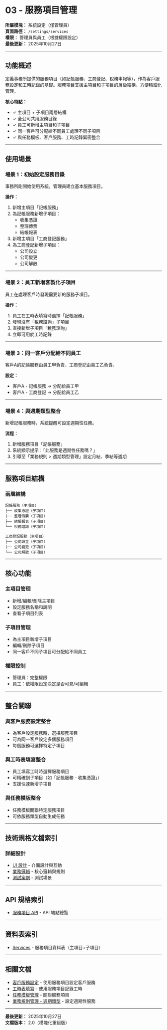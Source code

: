 # 03 - 服務項目管理

**所屬模塊：** 系統設定（僅管理員）  
**頁面路徑：** `/settings/services`  
**權限：** 管理員與員工（根據權限設定）  
**最後更新：** 2025年10月27日

---

## 功能概述

定義事務所提供的服務項目（如記帳服務、工商登記、稅務申報等），作為客戶服務設定和工時記錄的基礎。服務項目支援主項目和子項目的層級結構，方便精細化管理。

**核心特點：**
- ✓ 主項目 + 子項目兩層結構
- ✓ 全公司共用服務目錄
- ✓ 員工可新增主項目和子項目
- ✓ 同一客戶可分配給不同員工處理不同子項目
- ✓ 與任務模板、客戶服務、工時記錄緊密整合

---

## 使用場景

### 場景 1：初始設定服務目錄

事務所剛開始使用系統，管理員建立基本服務項目。

**操作：**
1. 新增主項目「記帳服務」
2. 為記帳服務新增子項目：
   - 收集憑證
   - 整理傳票
   - 結帳報表
3. 新增主項目「工商登記服務」
4. 為工商登記新增子項目：
   - 公司設立
   - 公司變更
   - 公司解散

---

### 場景 2：員工新增客製化子項目

員工在處理客戶時發現需要新的服務子項目。

**操作：**
1. 員工在工時表填寫時選擇「記帳服務」
2. 發現沒有「稅務諮詢」子項目
3. 直接新增子項目「稅務諮詢」
4. 立即可用於工時記錄

---

### 場景 3：同一客戶分配給不同員工

客戶A的記帳服務由員工甲負責，工商登記由員工乙負責。

**設定：**
- 客戶A - 記帳服務 → 分配給員工甲
- 客戶A - 工商登記 → 分配給員工乙

---

### 場景 4：與週期類型整合

新增記帳服務時，系統提醒可設定週期性任務。

**流程：**
1. 新增服務項目「記帳服務」
2. 系統顯示提示：「此服務是週期性任務嗎？」
3. 引導至「業務規則 > 週期類型管理」設定月結、季結等週期

---

## 服務項目結構

### 兩層結構

```
記帳服務（主項目）
├── 收集憑證（子項目）
├── 整理傳票（子項目）
├── 結帳報表（子項目）
└── 稅務諮詢（子項目）

工商登記服務（主項目）
├── 公司設立（子項目）
├── 公司變更（子項目）
└── 公司解散（子項目）
```

---

## 核心功能

### 主項目管理
- 新增/編輯/刪除主項目
- 設定服務名稱和說明
- 查看子項目列表

### 子項目管理
- 為主項目新增子項目
- 編輯/刪除子項目
- 同一客戶不同子項目可分配給不同員工

### 權限控制
- 管理員：完整權限
- 員工：依權限設定決定是否可見/可編輯

---

## 整合關聯

### 與客戶服務設定整合
- 為客戶設定服務時，選擇服務項目
- 可為同一客戶設定多個服務項目
- 每個服務可選擇特定子項目

### 與工時表填寫整合
- 員工填寫工時時選擇服務項目
- 可精確到子項目（如「記帳服務 - 收集憑證」）
- 支援快速新增子項目

### 與任務模板整合
- 任務模板關聯特定服務項目
- 可依服務類型自動生成任務

---

## 技術規格文檔索引

### 詳細設計
- [UI 設計](../../技術規格/服務項目/UI設計.md) - 介面設計與互動
- [業務邏輯](../../技術規格/服務項目/業務邏輯.md) - 核心邏輯與規則
- [測試案例](../../技術規格/服務項目/測試案例.md) - 測試場景

---

## API 規格索引

- [服務項目 API](../../API規格/服務項目/_概覽.md) - API 端點總覽

---

## 資料表索引

- [Services](../../資料庫設計/服務項目/Services.md) - 服務項目資料表（主項目+子項目）

---

## 相關文檔

- [客戶服務設定](./15-客戶服務設定.md) - 使用服務項目設定客戶服務
- [工時表填寫](./08-工時表填寫.md) - 使用服務項目記錄工時
- [任務模板管理](./14-任務模板管理.md) - 關聯服務項目
- [業務規則管理 - 週期類型](./業務規則/2.6-週期類型管理.md) - 設定週期性服務

---

**最後更新：** 2025年10月27日  
**文檔版本：** 2.0（模塊化重組版）

